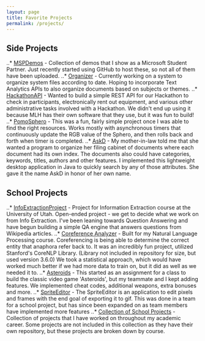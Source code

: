 ```yaml
---
layout: page
title: Favorite Projects
permalink: /projects/
---
```

## Side Projects
  ..* [MSPDemos](https://github.com/tbarlow12/MSPDemos) -
  Collection of demos that I show as a Microsoft Student Partner. Just recently started using GitHub to host these, so not all of them have been uploaded.
  ..* [Organizer](https://github.com/tbarlow12/Side-Projects/tree/master/Organizer) -
  Currently working on a system to organize system files according to date. Hoping to incorporate Text Analytics APIs to also organize documents based on subjects or themes.
  ..* [HackathonAPI](https://github.com/tbarlow12/HackTheUApi) -
  Wanted to build a simple REST API for our Hackathon to check in participants, electronically rent out equipment, and various other administrative tasks involved with a Hackathon. We didn't end up using it because MLH has their own software that they use, but it was fun to build!
  ..* [PomoSphero](https://github.com/tbarlow12/Side-Projects/tree/master/SpheroProject) -
  This was a fun, fairly simple project once I was able to find the right resources. Works mostly with asynchronous timers that continuously update the RGB value of the Sphero, and then rolls back and forth when timer is completed.
  ..* [AskD](https://github.com/tbarlow12/Side-Projects/tree/master/AskD) -
  My mother-in-law told me that she wanted a program to organize her filing cabinet of documents where each document had its own index. The documents also could have categories, keywords, titles, authors and other features. I implemented this lightweight desktop application in Java to quickly search by any of those attributes. She gave it the name AskD in honor of her own name.

## School Projects
  ..* [InfoExtractionProject](https://github.com/tbarlow12/InfoExtractionProject) -
 Project for Information Extraction course at the University of Utah. Open-ended project - we get to decide what we work on from Info Extraction. I've been leaning towards Question Answering and have begun building a simple QA engine that answers questions from Wikipedia articles.
 ..* [Coreference Analyzer](https://github.com/tbarlow12/CoreferenceAnalyzer) -
 Built for my Natural Language Processing course. Coreferencing is being able to determine the correct entity that anaphora refer back to. It was an incredibly fun project, utilized Stanford's CoreNLP Library. (Library not included in repository for size, but used version 3.6.0) We took a statistical approach, which would have worked much better if we had more data to train on, but it did as well as we needed it to.
 ..* [Asteroids](https://github.com/tbarlow12/School-Projects/tree/master/Object-Oriented-Programming/Asteroids) -
 This started as an assignment for a class to build the classic video game 'Asteroids', but my teammate and I kept adding features. We implemented cheat codes, additional weapons, extra bonuses and more.
 ..* [SpriteEditor](https://github.com/University-of-Utah-CS3505/u0680482/tree/neverland-dev/A6-SpriteEditor) -
 The SpriteEditor is an application to edit pixels and frames with the end goal of exporting it to gif. This was done in a team for a school project, but has since been expanded on as team members have implemented more features
 ..* [Collection of School Projects](https://github.com/tbarlow12/School-Projects) -
 Collection of projects that I have worked on throughout my academic career. Some projects are not included in this collection as they have their own repository, but these projects are broken down by course.
